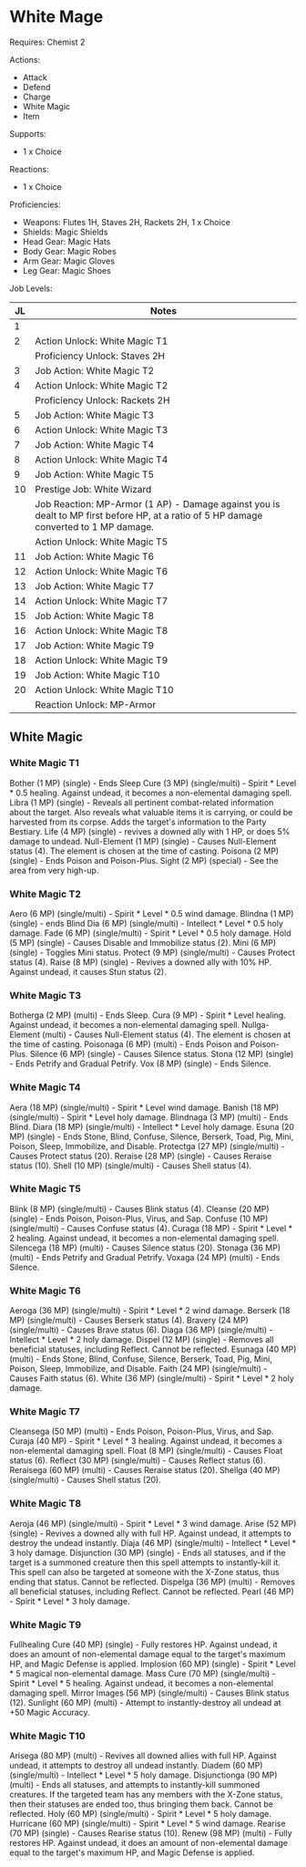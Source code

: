 # White Mage

Requires: Chemist 2

Actions:

- Attack
- Defend
- Charge
- White Magic
- Item

Supports:

- 1 x Choice

Reactions:

- 1 x Choice

Proficiencies:

- Weapons: Flutes 1H, Staves 2H, Rackets 2H, 1 x Choice
- Shields: Magic Shields
- Head Gear: Magic Hats
- Body Gear: Magic Robes
- Arm Gear: Magic Gloves
- Leg Gear: Magic Shoes

Job Levels:

| JL | Notes |
| --- | --- |
| 1 | 
| 2 | Action Unlock: White Magic T1
|   | Proficiency Unlock: Staves 2H
| 3 | Job Action: White Magic T2
| 4 | Action Unlock: White Magic T2
|   | Proficiency Unlock: Rackets 2H
| 5 | Job Action: White Magic T3
| 6 | Action Unlock: White Magic T3
| 7 | Job Action: White Magic T4
| 8 | Action Unlock: White Magic T4
| 9 | Job Action: White Magic T5
| 10 | Prestige Job: White Wizard
|    | Job Reaction: MP-Armor (1 AP) - Damage against you is dealt to MP first before HP, at a ratio of 5 HP damage converted to 1 MP damage.
|    | Action Unlock: White Magic T5
| 11 | Job Action: White Magic T6
| 12 | Action Unlock: White Magic T6
| 13 | Job Action: White Magic T7
| 14 | Action Unlock: White Magic T7
| 15 | Job Action: White Magic T8
| 16 | Action Unlock: White Magic T8
| 17 | Job Action: White Magic T9
| 18 | Action Unlock: White Magic T9
| 19 | Job Action: White Magic T10
| 20 | Action Unlock: White Magic T10
|    | Reaction Unlock: MP-Armor

## White Magic

### White Magic T1

Bother (1 MP) (single) - Ends Sleep
Cure (3 MP) (single/multi) - Spirit * Level * 0.5 healing. Against undead, it becomes a non-elemental damaging spell.
Libra (1 MP) (single) - Reveals all pertinent combat-related information about the target. Also reveals what valuable items it is carrying, or could be harvested from its corpse. Adds the target's information to the Party Bestiary.
Life (4 MP) (single) - revives a downed ally with 1 HP, or does 5% damage to undead.
Null-Element (1 MP) (single) - Causes Null-Element status (4). The element is chosen at the time of casting.
Poisona (2 MP) (single) - Ends Poison and Poison-Plus.
Sight (2 MP) (special) - See the area from very high-up.

### White Magic T2

Aero (6 MP) (single/multi) - Spirit * Level * 0.5 wind damage.
Blindna (1 MP) (single) - ends Blind
Dia (6 MP) (single/multi) - Intellect * Level * 0.5 holy damage.
Fade (6 MP) (single/multi) - Spirit * Level * 0.5 holy damage.
Hold (5 MP) (single) - Causes Disable and Immobilize status (2).
Mini (6 MP) (single) - Toggles Mini status.
Protect (9 MP) (single/multi) - Causes Protect status (4).
Raise (8 MP) (single) - Revives a downed ally with 10% HP. Against undead, it causes Stun status (2).

### White Magic T3

Botherga (2 MP) (multi) - Ends Sleep.
Cura (9 MP) - Spirit * Level healing. Against undead, it becomes a non-elemental damaging spell.
Nullga-Element (multi) - Causes Null-Element status (4). The element is chosen at the time of casting.
Poisonaga (6 MP) (multi) - Ends Poison and Poison-Plus.
Silence (6 MP) (single) - Causes Silence status.
Stona (12 MP) (single) - Ends Petrify and Gradual Petrify.
Vox (8 MP) (single) - Ends Silence.

### White Magic T4

Aera (18 MP) (single/multi) - Spirit * Level wind damage.
Banish (18 MP) (single/multi) - Spirit * Level holy damage.
Blindnaga (3 MP) (multi) - Ends Blind.
Diara (18 MP) (single/multi) - Intellect * Level holy damage.
Esuna (20 MP) (single) - Ends Stone, Blind, Confuse, Silence, Berserk, Toad, Pig, Mini, Poison, Sleep, Immobilize, and Disable.
Protectga (27 MP) (single/multi) - Causes Protect status (20).
Reraise (28 MP) (single) - Causes Reraise status (10).
Shell (10 MP) (single/multi) - Causes Shell status (4).

### White Magic T5

Blink (8 MP) (single/multi) - Causes Blink status (4).
Cleanse (20 MP) (single) - Ends Poison, Poison-Plus, Virus, and Sap.
Confuse (10 MP) (single/multi) - Causes Confuse status (4).
Curaga (18 MP) - Spirit * Level * 2 healing. Against undead, it becomes a non-elemental damaging spell.
Silencega (18 MP) (multi) - Causes Silence status (20).
Stonaga (36 MP) (multi) - Ends Petrify and Gradual Petrify.
Voxaga (24 MP) (multi) - Ends Silence.

### White Magic T6

Aeroga (36 MP) (single/multi) - Spirit * Level * 2 wind damage.
Berserk (18 MP) (single/multi) - Causes Berserk status (4).
Bravery (24 MP) (single/multi) - Causes Brave status (6).
Diaga (36 MP) (single/multi) - Intellect * Level * 2 holy damage.
Dispel (12 MP) (single) - Removes all beneficial statuses, including Reflect. Cannot be reflected.
Esunaga (40 MP) (multi) - Ends Stone, Blind, Confuse, Silence, Berserk, Toad, Pig, Mini, Poison, Sleep, Immobilize, and Disable.
Faith (24 MP) (single/multi) - Causes Faith status (6).
White (36 MP) (single/multi) - Spirit * Level * 2 holy damage.

### White Magic T7

Cleansega (50 MP) (multi) - Ends Poison, Poison-Plus, Virus, and Sap.
Curaja (40 MP) - Spirit * Level * 3 healing. Against undead, it becomes a non-elemental damaging spell.
Float (8 MP) (single/multi) - Causes Float status (6).
Reflect (30 MP) (single/multi) - Causes Reflect status (6).
Reraisega (60 MP) (multi) - Causes Reraise status (20).
Shellga (40 MP) (single/multi) - Causes Shell status (20).

### White Magic T8

Aeroja (46 MP) (single/multi) - Spirit * Level * 3 wind damage.
Arise (52 MP) (single) - Revives a downed ally with full HP. Against undead, it attempts to destroy the undead instantly.
Diaja (46 MP) (single/multi) - Intellect * Level * 3 holy damage.
Disjunction (30 MP) (single) - Ends all statuses, and if the target is a summoned creature then this spell attempts to instantly-kill it. This spell can also be targeted at someone with the X-Zone status, thus ending that status. Cannot be reflected.
Dispelga (36 MP) (multi) - Removes all beneficial statuses, including Reflect. Cannot be reflected.
Pearl (46 MP) - Spirit * Level * 3 holy damage.

### White Magic T9

Fullhealing Cure (40 MP) (single) - Fully restores HP. Against undead, it does an amount of non-elemental damage equal to the target's maximum HP, and Magic Defense is applied.
Implosion (60 MP) (single) - Spirit * Level * 5 magical non-elemental damage.
Mass Cure (70 MP) (single/multi) - Spirit * Level * 5 healing. Against undead, it becomes a non-elemental damaging spell.
Mirror Images (56 MP) (single/multi) - Causes Blink status (12).
Sunlight (60 MP) (multi) - Attempt to instantly-destroy all undead at +50 Magic Accuracy.

### White Magic T10

Arisega (80 MP) (multi) - Revives all downed allies with full HP. Against undead, it attempts to destroy all undead instantly.
Diadem (60 MP) (single/multi) - Intellect * Level * 5 holy damage.
Disjunctionga (90 MP) (multi) - Ends all statuses, and attempts to instantly-kill summoned creatures. If the targeted team has any members with the X-Zone status, then their statuses are ended too, thus bringing them back. Cannot be reflected.
Holy (60 MP) (single/multi) - Spirit * Level * 5 holy damage.
Hurricane (60 MP) (single/multi) - Spirit * Level * 5 wind damage.
Rearise (70 MP) (single) - Causes Rearise status (10).
Renew (98 MP) (multi) - Fully restores HP. Against undead, it does an amount of non-elemental damage equal to the target's maximum HP, and Magic Defense is applied.
